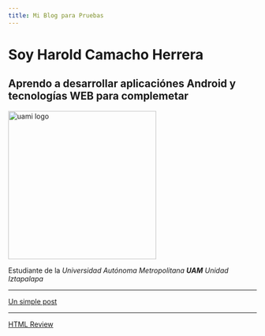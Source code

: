 ```yaml
---
title: Mi Blog para Pruebas
---
```

# Soy Harold Camacho Herrera

## Aprendo a desarrollar aplicaciónes Android y tecnologías WEB para complemetar

<img src="https://lh3.googleusercontent.com/proxy/jtzjTc-BFh1eHQdGLSXboD7PCWEeNrGE32y-yEBVPcRuVf8WlduZQpr4l4XVcFwvtnbsKBL1kA9XNELYZ8iPPYGfHQVPB4F6_UPSo41fidmbrZlZmA2UTkI" alt="uami logo" width=300px >  


Estudiante de la _Universidad Autónoma Metropolitana **UAM**_ _Unidad Iztapalapa_

---

[Un simple post](./_posts/2025-06-17-Un-simple-post.md/)

---

[HTML Review](./_posts/2025-06-16-html-review.md)